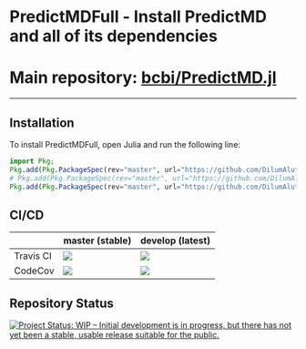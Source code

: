 <!-- Beginning of file -->

# PredictMDFull - Install PredictMD and all of its dependencies

# Main repository: [bcbi/PredictMD.jl](https://github.com/bcbi/PredictMD.jl)

---

## Installation

To install PredictMDFull, open Julia and run the following line:
```julia
import Pkg;
Pkg.add(Pkg.PackageSpec(rev="master", url="https://github.com/DilumAluthge/PredictMDExtra.jl",));
# Pkg.add(Pkg.PackageSpec(rev="master", url="https://github.com/DilumAluthge/PredictMD.jl",));
Pkg.add(Pkg.PackageSpec(rev="master", url="https://github.com/DilumAluthge/PredictMDFull.jl",));
```

## CI/CD

<table>
    <thead>
        <tr>
            <th></th>
            <th>master (stable)</th>
            <th>develop (latest)</th>
        </tr>
    </thead>
    <tbody>
        <tr>
            <td>Travis CI</td>
            <td><a href="https://travis-ci.com/DilumAluthge/PredictMDFull.jl/branches">
            <img
            src="https://travis-ci.com/DilumAluthge/PredictMDFull.jl.svg?branch=master"
            /></a></td>
            <td><a href="https://travis-ci.com/DilumAluthge/PredictMDFull.jl/branches">
            <img
            src="https://travis-ci.com/DilumAluthge/PredictMDFull.jl.svg?branch=develop"
            /></a></td>
        </tr>
        <!--<tr>
            <td>AppVeyor CI</td>
            <td>
            <a
            href="https://ci.appveyor.com/project/mirestrepo/predictmdfull-jl/history">
            <img
            title="AppVeyor build status (master)" src="https://ci.appveyor.com/api/projects/status/github/bcbi/PredictMDFull.jl?branch=master&svg=true"
            />
            </a></td>
            <td><a href="https://ci.appveyor.com/project/mirestrepo/predictmdfull-jl/history">
            <img
            src="https://ci.appveyor.com/api/projects/status/github/bcbi/PredictMDFull.jl?branch=develop&svg=true"
            />
            </a></td>
        </tr>-->
        <tr>
            <td>CodeCov</td>
            <td>
            <a
            href="https://codecov.io/gh/DilumAluthge/PredictMDFull.jl/branch/master">
            <img
            src="https://codecov.io/gh/DilumAluthge/PredictMDFull.jl/branch/master/graph/badge.svg"
            /></a></td>
            <td>
            <a
            href="https://codecov.io/gh/DilumAluthge/PredictMDFull.jl/branch/develop">
            <img src="https://codecov.io/gh/DilumAluthge/PredictMDFull.jl/branch/develop/graph/badge.svg"
            /></a></td>
        </tr>
    </tbody>
</table>

## Repository Status

<a href="https://www.repostatus.org/#wip">
    <img src="https://www.repostatus.org/badges/latest/wip.svg" alt="Project Status: WIP – Initial development is in progress, but there has not yet been a stable, usable release suitable for the public." />
</a>

<!-- End of file -->
